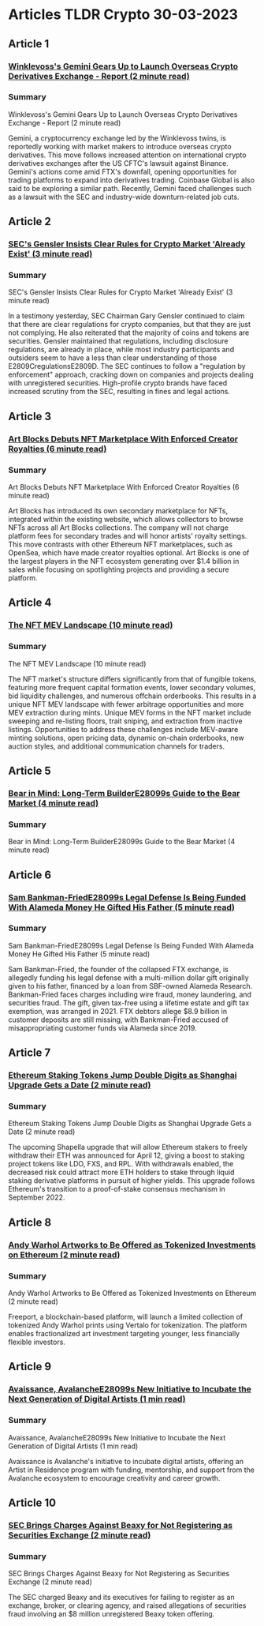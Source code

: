 # Articles TLDR Crypto 30-03-2023

## Article 1
### [Winklevoss's Gemini Gears Up to Launch Overseas Crypto Derivatives Exchange - Report (2 minute read)](https://tldr.tech)
### Summary 
 Winklevoss's Gemini Gears Up to Launch Overseas Crypto Derivatives Exchange - Report (2 minute read)

Gemini, a cryptocurrency exchange led by the Winklevoss twins, is reportedly working with market makers to introduce overseas crypto derivatives. This move follows increased attention on international crypto derivatives exchanges after the US CFTC's lawsuit against Binance. Gemini's actions come amid FTX's downfall, opening opportunities for trading platforms to expand into derivatives trading. Coinbase Global is also said to be exploring a similar path. Recently, Gemini faced challenges such as a lawsuit with the SEC and industry-wide downturn-related job cuts.

## Article 2
### [SEC's Gensler Insists Clear Rules for Crypto Market 'Already Exist' (3 minute read)](https://tldr.tech)
### Summary 
 SEC's Gensler Insists Clear Rules for Crypto Market 'Already Exist' (3 minute read)

In a testimony yesterday, SEC Chairman Gary Gensler continued to claim that there are clear regulations for crypto companies, but that they are just not complying. He also reiterated that the majority of coins and tokens are securities. Gensler maintained that regulations, including disclosure regulations, are already in place, while most industry participants and outsiders seem to have a less than clear understanding of those E2809CregulationsE2809D. The SEC continues to follow a "regulation by enforcement" approach, cracking down on companies and projects dealing with unregistered securities. High-profile crypto brands have faced increased scrutiny from the SEC, resulting in fines and legal actions.

## Article 3
### [Art Blocks Debuts NFT Marketplace With Enforced Creator Royalties (6 minute read)](https://tldr.tech)
### Summary 
 Art Blocks Debuts NFT Marketplace With Enforced Creator Royalties (6 minute read)

Art Blocks has introduced its own secondary marketplace for NFTs, integrated within the existing website, which allows collectors to browse NFTs across all Art Blocks collections. The company will not charge platform fees for secondary trades and will honor artists' royalty settings. This move contrasts with other Ethereum NFT marketplaces, such as OpenSea, which have made creator royalties optional. Art Blocks is one of the largest players in the NFT ecosystem generating over $1.4 billion in sales while focusing on spotlighting projects and providing a secure platform.

## Article 4
### [The NFT MEV Landscape (10 minute read)](https://tldr.tech)
### Summary 
 The NFT MEV Landscape (10 minute read)

The NFT market's structure differs significantly from that of fungible tokens, featuring more frequent capital formation events, lower secondary volumes, bid liquidity challenges, and numerous offchain orderbooks. This results in a unique NFT MEV landscape with fewer arbitrage opportunities and more MEV extraction during mints. Unique MEV forms in the NFT market include sweeping and re-listing floors, trait sniping, and extraction from inactive listings. Opportunities to address these challenges include MEV-aware minting solutions, open pricing data, dynamic on-chain orderbooks, new auction styles, and additional communication channels for traders.

## Article 5
### [Bear in Mind: Long-Term BuilderE28099s Guide to the Bear Market (4 minute read)](https://tldr.tech)
### Summary 
 Bear in Mind: Long-Term BuilderE28099s Guide to the Bear Market (4 minute read)

## Article 6
### [Sam Bankman-FriedE28099s Legal Defense Is Being Funded With Alameda Money He Gifted His Father (5 minute read)](https://tldr.tech)
### Summary 
 Sam Bankman-FriedE28099s Legal Defense Is Being Funded With Alameda Money He Gifted His Father (5 minute read)

Sam Bankman-Fried, the founder of the collapsed FTX exchange, is allegedly funding his legal defense with a multi-million dollar gift originally given to his father, financed by a loan from SBF-owned Alameda Research. Bankman-Fried faces charges including wire fraud, money laundering, and securities fraud. The gift, given tax-free using a lifetime estate and gift tax exemption, was arranged in 2021. FTX debtors allege $8.9 billion in customer deposits are still missing, with Bankman-Fried accused of misappropriating customer funds via Alameda since 2019.

## Article 7
### [Ethereum Staking Tokens Jump Double Digits as Shanghai Upgrade Gets a Date (2 minute read)](https://tldr.tech)
### Summary 
 Ethereum Staking Tokens Jump Double Digits as Shanghai Upgrade Gets a Date (2 minute read)

The upcoming Shapella upgrade that will allow Ethereum stakers to freely withdraw their ETH was announced for April 12, giving a boost to staking project tokens like LDO, FXS, and RPL. With withdrawals enabled, the decreased risk could attract more ETH holders to stake through liquid staking derivative platforms in pursuit of higher yields. This upgrade follows Ethereum's transition to a proof-of-stake consensus mechanism in September 2022.

## Article 8
### [Andy Warhol Artworks to Be Offered as Tokenized Investments on Ethereum (2 minute read)](https://tldr.tech)
### Summary 
 Andy Warhol Artworks to Be Offered as Tokenized Investments on Ethereum (2 minute read)

Freeport, a blockchain-based platform, will launch a limited collection of tokenized Andy Warhol prints using Vertalo for tokenization. The platform enables fractionalized art investment targeting younger, less financially flexible investors.

## Article 9
### [Avaissance, AvalancheE28099s New Initiative to Incubate the Next Generation of Digital Artists (1 min read)](https://tldr.tech)
### Summary 
 Avaissance, AvalancheE28099s New Initiative to Incubate the Next Generation of Digital Artists (1 min read)

Avaissance is Avalanche's initiative to incubate digital artists, offering an Artist in Residence program with funding, mentorship, and support from the Avalanche ecosystem to encourage creativity and career growth.

## Article 10
### [SEC Brings Charges Against Beaxy for Not Registering as Securities Exchange (2 minute read)](https://tldr.tech)
### Summary 
 SEC Brings Charges Against Beaxy for Not Registering as Securities Exchange (2 minute read)

The SEC charged Beaxy and its executives for failing to register as an exchange, broker, or clearing agency, and raised allegations of securities fraud involving an $8 million unregistered Beaxy token offering.

